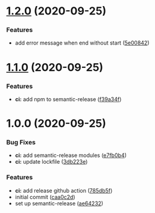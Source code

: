 # [1.2.0](https://github.com/hoop33/jobtimer/compare/v1.1.0...v1.2.0) (2020-09-25)


### Features

* add error message when end without start ([5e00842](https://github.com/hoop33/jobtimer/commit/5e008425b0f8aef34ca1a260d33b272af4298647))

# [1.1.0](https://github.com/hoop33/tasktimer/compare/v1.0.0...v1.1.0) (2020-09-25)


### Features

* **ci:** add npm to semantic-release ([f39a34f](https://github.com/hoop33/tasktimer/commit/f39a34f25cbd5d897952da1541640b4ae6f7e464))

# 1.0.0 (2020-09-25)


### Bug Fixes

* **ci:** add semantic-release modules ([e7fb0b4](https://github.com/hoop33/jobtimer/commit/e7fb0b4a246916a09ede84de999346691fb66f67))
* **ci:** update lockfile ([3db223e](https://github.com/hoop33/jobtimer/commit/3db223e6660d707bf7b80ed5a8702d6ed66c0cad))


### Features

* **ci:** add release github action ([785db5f](https://github.com/hoop33/jobtimer/commit/785db5fa143c4218fdf86d98507cbce5ea10f715))
* initial commit ([caa0c2d](https://github.com/hoop33/jobtimer/commit/caa0c2d109e9b2757251440602467c30f450f901))
* set up semantic-release ([ae64232](https://github.com/hoop33/jobtimer/commit/ae642325944bca2c3d90cf49767aa5fa875f0276))
